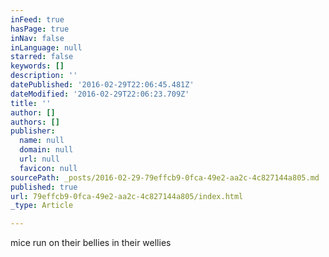 ```yaml
---
inFeed: true
hasPage: true
inNav: false
inLanguage: null
starred: false
keywords: []
description: ''
datePublished: '2016-02-29T22:06:45.481Z'
dateModified: '2016-02-29T22:06:23.709Z'
title: ''
author: []
authors: []
publisher:
  name: null
  domain: null
  url: null
  favicon: null
sourcePath: _posts/2016-02-29-79effcb9-0fca-49e2-aa2c-4c827144a805.md
published: true
url: 79effcb9-0fca-49e2-aa2c-4c827144a805/index.html
_type: Article

---
```

mice run on their bellies in their wellies